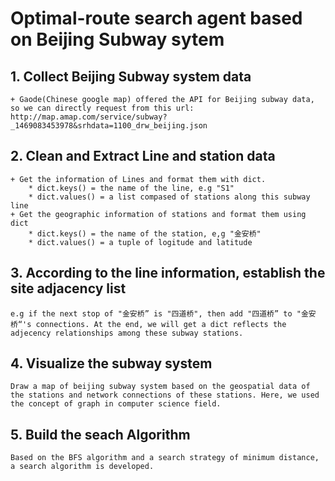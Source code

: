 # Optimal-route search agent based on Beijing Subway sytem

## 1. Collect Beijing Subway system data

	+ Gaode(Chinese google map) offered the API for Beijing subway data, so we can directly request from this url: http://map.amap.com/service/subway?_1469083453978&srhdata=1100_drw_beijing.json

## 2. Clean and Extract Line and station data
	+ Get the information of Lines and format them with dict.
		* dict.keys() = the name of the line, e.g "S1"
		* dict.values() = a list compased of stations along this subway line
	+ Get the geographic information of stations and format them using dict
		* dict.keys() = the name of the station, e,g "金安桥"
		* dict.values() = a tuple of logitude and latitude

## 3. According to the line information, establish the site adjacency list
	e.g if the next stop of "金安桥” is "四道桥", then add "四道桥” to "金安桥“'s connections. At the end, we will get a dict reflects the adjecency relationships among these subway stations.

## 4. Visualize the subway system 
	Draw a map of beijing subway system based on the geospatial data of the stations and network connections of these stations. Here, we used the concept of graph in computer science field.

## 5. Build the seach Algorithm
	Based on the BFS algorithm and a search strategy of minimum distance, a search algorithm is developed.
